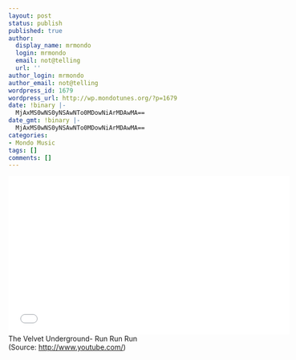 ```yaml
---
layout: post
status: publish
published: true
author:
  display_name: mrmondo
  login: mrmondo
  email: not@telling
  url: ''
author_login: mrmondo
author_email: not@telling
wordpress_id: 1679
wordpress_url: http://wp.mondotunes.org/?p=1679
date: !binary |-
  MjAxMS0wNS0yNSAwNTo0MDowNiArMDAwMA==
date_gmt: !binary |-
  MjAxMS0wNS0yNSAwNTo0MDowNiArMDAwMA==
categories:
- Mondo Music
tags: []
comments: []
---
```

<iframe width="560" height="315" src="//www.youtube.com/embed/4Bp-ihtgzdE" frameborder="0"> </iframe>
The Velvet Underground- Run Run Run
<div class="attribution">(<span>Source:</span> <a href="http://www.youtube.com/">http://www.youtube.com/</a>)</div>
